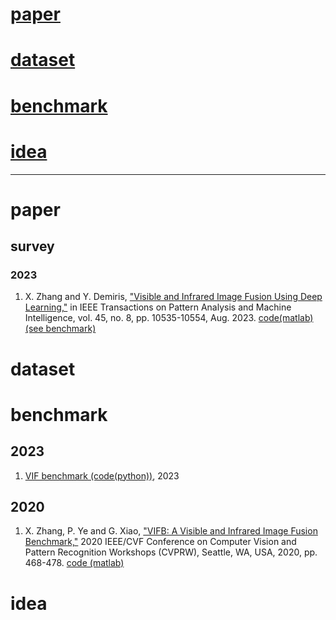 # [paper](#paper-section-id)
# [dataset](#dataset-section-id)
# [benchmark](#benchmark-section-id)
# [idea](#idea-section-id)
-------------------------------------

<a name="paper-section-id" />

# paper
 ## survey
 ### 2023
  1.  X. Zhang and Y. Demiris, ["Visible and Infrared Image Fusion Using Deep Learning,"](https://ieeexplore.ieee.org/abstract/document/10088423) in IEEE Transactions on Pattern Analysis and Machine Intelligence, vol. 45, no. 8, pp. 10535-10554, Aug. 2023. [code(matlab)(see benchmark)](#benchmark-section-id)

<a name="dataset-section-id" />

# dataset

<a name="benchmark-section-id" />

# benchmark
 ## 2023
   1. [VIF benchmark (code(python))](https://github.com/Linfeng-Tang/VIF-Benchmark), 2023
 ## 2020
   1. X. Zhang, P. Ye and G. Xiao, ["VIFB: A Visible and Infrared Image Fusion Benchmark,"](https://ieeexplore.ieee.org/document/9150987) 2020 IEEE/CVF Conference on Computer Vision and Pattern Recognition Workshops (CVPRW), Seattle, WA, USA, 2020, pp. 468-478. [code (matlab)](https://github.com/xingchenzhang/VIFB)

      
<a name="idea-section-id" />

# idea
